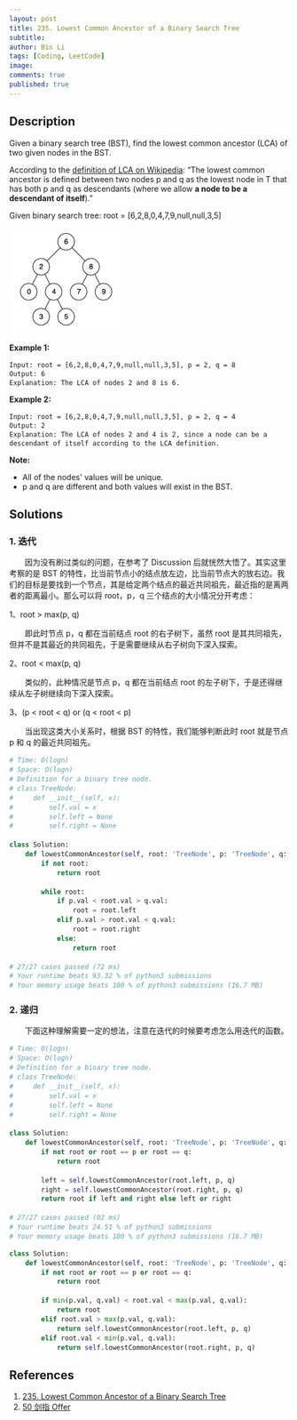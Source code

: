 ```yaml
---
layout: post
title: 235. Lowest Common Ancestor of a Binary Search Tree
subtitle:
author: Bin Li
tags: [Coding, LeetCode]
image: 
comments: true
published: true
---
```


## Description

Given a binary search tree (BST), find the lowest common ancestor (LCA) of two given nodes in the BST.

According to the [definition of LCA on Wikipedia](https://en.wikipedia.org/wiki/Lowest_common_ancestor): “The lowest common ancestor is defined between two nodes p and q as the lowest node in T that has both p and q as descendants (where we allow **a node to be a descendant of itself**).”

Given binary search tree: root = [6,2,8,0,4,7,9,null,null,3,5]

 ![](/img/media/15463080882445.jpg)

 

**Example 1:**

```
Input: root = [6,2,8,0,4,7,9,null,null,3,5], p = 2, q = 8
Output: 6
Explanation: The LCA of nodes 2 and 8 is 6.
```

**Example 2:**

```
Input: root = [6,2,8,0,4,7,9,null,null,3,5], p = 2, q = 4
Output: 2
Explanation: The LCA of nodes 2 and 4 is 2, since a node can be a descendant of itself according to the LCA definition.
```

 

**Note:**

- All of the nodes' values will be unique.
- p and q are different and both values will exist in the BST.


## Solutions
### 1. 迭代
　　因为没有刷过类似的问题，在参考了 Discussion 后就恍然大悟了。其实这里考察的是 BST 的特性，比当前节点小的结点放左边，比当前节点大的放右边。我们的目标是要找到一个节点，其是给定两个结点的最近共同祖先，最近指的是离两者的距离最小。那么可以将 root，p，q 三个结点的大小情况分开考虑：

1、root > max(p, q)

　　即此时节点 p，q 都在当前结点 root 的右子树下，虽然 root 是其共同祖先，但并不是其最近的共同祖先，于是需要继续从右子树向下深入探索。

2、root < max(p, q)

　　类似的，此种情况是节点 p，q 都在当前结点 root 的左子树下，于是还得继续从左子树继续向下深入探索。

3、(p < root < q) or (q < root < p)

　　当出现这类大小关系时，根据 BST 的特性，我们能够判断此时 root 就是节点 p 和 q 的最近共同祖先。

```python
# Time: O(logn)
# Space: O(logn)
# Definition for a binary tree node.
# class TreeNode:
#     def __init__(self, x):
#         self.val = x
#         self.left = None
#         self.right = None

class Solution:
    def lowestCommonAncestor(self, root: 'TreeNode', p: 'TreeNode', q: 'TreeNode') -> 'TreeNode':
        if not root:
            return root
        
        while root:
            if p.val < root.val > q.val:
                root = root.left
            elif p.val > root.val < q.val:
                root = root.right
            else:
                return root

# 27/27 cases passed (72 ms)
# Your runtime beats 93.32 % of python3 submissions
# Your memory usage beats 100 % of python3 submissions (16.7 MB)
```

### 2. 递归
　　下面这种理解需要一定的想法，注意在迭代的时候要考虑怎么用迭代的函数。

```python
# Time: O(logn)
# Space: O(logn)
# Definition for a binary tree node.
# class TreeNode:
#     def __init__(self, x):
#         self.val = x
#         self.left = None
#         self.right = None

class Solution:
    def lowestCommonAncestor(self, root: 'TreeNode', p: 'TreeNode', q: 'TreeNode') -> 'TreeNode':
        if not root or root == p or root == q:
            return root
        
        left = self.lowestCommonAncestor(root.left, p, q)
        right = self.lowestCommonAncestor(root.right, p, q)
        return root if left and right else left or right

# 27/27 cases passed (92 ms)
# Your runtime beats 24.51 % of python3 submissions
# Your memory usage beats 100 % of python3 submissions (16.7 MB)
```


```python
class Solution:
    def lowestCommonAncestor(self, root: 'TreeNode', p: 'TreeNode', q: 'TreeNode') -> 'TreeNode':
        if not root or root == p or root == q:
            return root
        
        if min(p.val, q.val) < root.val < max(p.val, q.val):
            return root
        elif root.val > max(p.val, q.val):
            return self.lowestCommonAncestor(root.left, p, q)
        elif root.val < min(p.val, q.val):
            return self.lowestCommonAncestor(root.right, p, q)
```

## References
1. [235. Lowest Common Ancestor of a Binary Search Tree](https://leetcode.com/problems/lowest-common-ancestor-of-a-binary-search-tree/)
2. [50 剑指 Offer](http://binlidaily.github.io/2019-05-12-(050)-最近公共祖先.md)